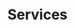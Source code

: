 ---
templateKey: services-page
title: Services
meta_title: Services | Rug Cleaning Toronto
meta_description: >-
  Cum sociis natoque penatibus et magnis dis parturient montes, nascetur
  ridiculus mus. Aenean eu leo quam. Pellentesque ornare sem lacinia quam
  venenatis vestibulum. Sed posuere consectetur est at lobortis. Cras mattis
  consectetur purus sit amet fermentum.
services:
  blurbs:
    - image: /img/coffee.png
      title: Professional Cleaning
      text: >
        Toronto Rug Cleaning wants you to be absolutely delighted at every rug cleaning job we do. Every job comes with our Iron-Clad, risk-free guarantee. It means that we will clean and restore your rug to the nearest obtainable level of original colour and condition. If we fail to reach your predetermined expectation of cleaning, we will clean it again for free. If you are still not pleased we will refund your payment.” We stand behind every job 100%.
    - image: /img/coffee-gear.png
      title: Repair & Restoration
      text: >
        Repair & Restoration of rugs is a highly skilled craft that is comparable in technique and experience with the rug manufacturing process. Toronto Rug Cleaning technicians are professionally trained to provide the highest quality of service with the best possible results in comprehensive Rug, Carpet and Kilims upholstery repair solutions.
    - image: /img/tutorials.png
      title: Protection
      text: >
        We provide a variety of protection services for your rug and carpet, regardless of the type, colour or size of your goods. Our quality protection services such as moth proofing, scotch guard, rug refringing, binding or leathering will guarantee to increase your rug or carpet life time. For more information please check our rug & carpet protection section.
---